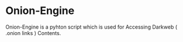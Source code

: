 # Onion-Engine
Onion-Engine is a pyhton script which is used for Accessing Darkweb ( .onion links ) Contents.
